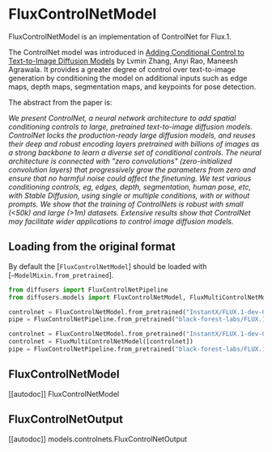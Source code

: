 <!--Copyright 2024 The HuggingFace Team and The InstantX Team. All rights reserved.

Licensed under the Apache License, Version 2.0 (the "License"); you may not use this file except in compliance with
the License. You may obtain a copy of the License at

http://www.apache.org/licenses/LICENSE-2.0

Unless required by applicable law or agreed to in writing, software distributed under the License is distributed on
an "AS IS" BASIS, WITHOUT WARRANTIES OR CONDITIONS OF ANY KIND, either express or implied. See the License for the
specific language governing permissions and limitations under the License.
-->

# FluxControlNetModel

FluxControlNetModel is an implementation of ControlNet for Flux.1.

The ControlNet model was introduced in [Adding Conditional Control to Text-to-Image Diffusion Models](https://huggingface.co/papers/2302.05543) by Lvmin Zhang, Anyi Rao, Maneesh Agrawala. It provides a greater degree of control over text-to-image generation by conditioning the model on additional inputs such as edge maps, depth maps, segmentation maps, and keypoints for pose detection.

The abstract from the paper is:

*We present ControlNet, a neural network architecture to add spatial conditioning controls to large, pretrained text-to-image diffusion models. ControlNet locks the production-ready large diffusion models, and reuses their deep and robust encoding layers pretrained with billions of images as a strong backbone to learn a diverse set of conditional controls. The neural architecture is connected with "zero convolutions" (zero-initialized convolution layers) that progressively grow the parameters from zero and ensure that no harmful noise could affect the finetuning. We test various conditioning controls, eg, edges, depth, segmentation, human pose, etc, with Stable Diffusion, using single or multiple conditions, with or without prompts. We show that the training of ControlNets is robust with small (<50k) and large (>1m) datasets. Extensive results show that ControlNet may facilitate wider applications to control image diffusion models.*

## Loading from the original format

By default the [`FluxControlNetModel`] should be loaded with [`~ModelMixin.from_pretrained`].

```py
from diffusers import FluxControlNetPipeline
from diffusers.models import FluxControlNetModel, FluxMultiControlNetModel

controlnet = FluxControlNetModel.from_pretrained("InstantX/FLUX.1-dev-Controlnet-Canny")
pipe = FluxControlNetPipeline.from_pretrained("black-forest-labs/FLUX.1-dev", controlnet=controlnet)

controlnet = FluxControlNetModel.from_pretrained("InstantX/FLUX.1-dev-Controlnet-Canny")
controlnet = FluxMultiControlNetModel([controlnet])
pipe = FluxControlNetPipeline.from_pretrained("black-forest-labs/FLUX.1-dev", controlnet=controlnet)
```

## FluxControlNetModel

[[autodoc]] FluxControlNetModel

## FluxControlNetOutput

[[autodoc]] models.controlnets.FluxControlNetOutput
